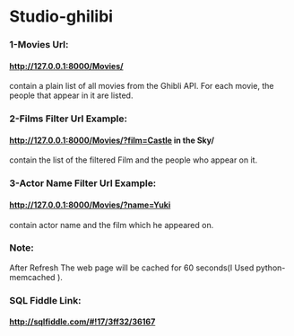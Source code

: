 # Studio-ghilibi

### 1-Movies Url:
#### http://127.0.0.1:8000/Movies/
contain a plain list of all movies from the Ghibli API. For each movie, the people that appear in it are listed.


### 2-Films Filter Url Example:
#### http://127.0.0.1:8000/Movies/?film=Castle in the Sky/
contain the list of the filtered Film and the people who appear on it. 

### 3-Actor Name Filter Url Example:
#### http://127.0.0.1:8000/Movies/?name=Yuki
contain actor name and the film which he appeared on.

### Note:
After Refresh The web page  will be cached for 60 seconds(I Used python-memcached ).

### SQL Fiddle Link:
#### http://sqlfiddle.com/#!17/3ff32/36167
